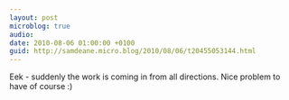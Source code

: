 ```yaml
---
layout: post
microblog: true
audio: 
date: 2010-08-06 01:00:00 +0100
guid: http://samdeane.micro.blog/2010/08/06/t20455053144.html
---
```

Eek - suddenly the work is coming in from all directions. Nice problem to have of course :)
